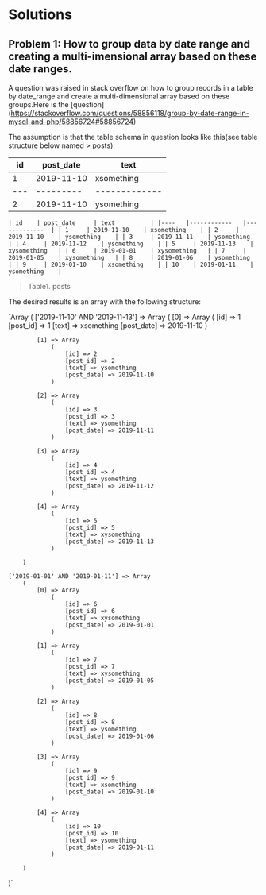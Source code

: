 # Solutions
## Problem 1: How to group data by date range and creating a multi-imensional array based on these date ranges.

A question was raised in stack overflow on how to group records in a table by date_range and create a multi-dimensional array based on these groups.Here is the [question] (https://stackoverflow.com/questions/58856118/group-by-date-range-in-mysql-and-php/58856724#58856724)

The assumption is that the table schema in question looks like this(see table structure below named > posts):

|id | post_date  | text         |
|-- | ---------  | -------------|
| 1 | 2019-11-10 | xsomething   |
--- | ---------  | -------------|
| 2 | 2019-11-10 | ysomething   |



`
| id 	| post_date  	| text        	|
|----	|------------	|-------------	|
| 1  	| 2019-11-10 	| xsomething  	|
| 2  	| 2019-11-10 	| ysomething  	|
| 3  	| 2019-11-11 	| ysomething  	|
| 4  	| 2019-11-12 	| ysomething  	|
| 5  	| 2019-11-13 	| xysomething 	|
| 6  	| 2019-01-01 	| xysomething 	|
| 7  	| 2019-01-05 	| xysomething 	|
| 8  	| 2019-01-06 	| ysomething  	|
| 9  	| 2019-01-10 	| xsomething  	|
| 10 	| 2019-01-11 	| ysomething  	|
`
> Table1. posts

The desired results is an array with the following structure:

`Array
(
    ['2019-11-10' AND '2019-11-13'] => Array
        (
            [0] => Array
                (
                    [id] => 1
                    [post_id] => 1
                    [text] => xsomething
                    [post_date] => 2019-11-10
                )

            [1] => Array
                (
                    [id] => 2
                    [post_id] => 2
                    [text] => ysomething
                    [post_date] => 2019-11-10
                )

            [2] => Array
                (
                    [id] => 3
                    [post_id] => 3
                    [text] => ysomething
                    [post_date] => 2019-11-11
                )

            [3] => Array
                (
                    [id] => 4
                    [post_id] => 4
                    [text] => ysomething
                    [post_date] => 2019-11-12
                )

            [4] => Array
                (
                    [id] => 5
                    [post_id] => 5
                    [text] => xysomething
                    [post_date] => 2019-11-13
                )

        )

    ['2019-01-01' AND '2019-01-11'] => Array
        (
            [0] => Array
                (
                    [id] => 6
                    [post_id] => 6
                    [text] => xysomething
                    [post_date] => 2019-01-01
                )

            [1] => Array
                (
                    [id] => 7
                    [post_id] => 7
                    [text] => xysomething
                    [post_date] => 2019-01-05
                )

            [2] => Array
                (
                    [id] => 8
                    [post_id] => 8
                    [text] => ysomething
                    [post_date] => 2019-01-06
                )

            [3] => Array
                (
                    [id] => 9
                    [post_id] => 9
                    [text] => xsomething
                    [post_date] => 2019-01-10
                )

            [4] => Array
                (
                    [id] => 10
                    [post_id] => 10
                    [text] => ysomething
                    [post_date] => 2019-01-11
                )

        )

)`
